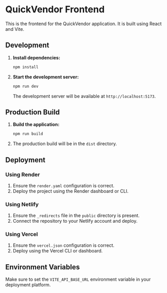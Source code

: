 # QuickVendor Frontend

This is the frontend for the QuickVendor application. It is built using React and Vite.

## Development

1. **Install dependencies:**
   ```bash
   npm install
   ```

2. **Start the development server:**
   ```bash
   npm run dev
   ```

   The development server will be available at `http://localhost:5173`.

## Production Build

1. **Build the application:**
   ```bash
   npm run build
   ```

2. The production build will be in the `dist` directory.

## Deployment

### Using Render

1. Ensure the `render.yaml` configuration is correct.
2. Deploy the project using the Render dashboard or CLI.

### Using Netlify

1. Ensure the `_redirects` file in the `public` directory is present.
2. Connect the repository to your Netlify account and deploy.

### Using Vercel

1. Ensure the `vercel.json` configuration is correct.
2. Deploy using the Vercel CLI or dashboard.

## Environment Variables

Make sure to set the `VITE_API_BASE_URL` environment variable in your deployment platform.
